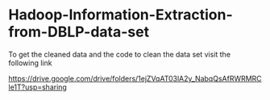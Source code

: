 # Hadoop-Information-Extraction-from-DBLP-data-set

To get the cleaned data and the code to clean the data set visit the following link

https://drive.google.com/drive/folders/1ejZVqAT03lA2y_NabqQsAfRWRMRCle1T?usp=sharing
